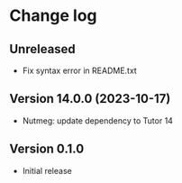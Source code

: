 # Change log

## Unreleased
- Fix syntax error in README.txt

## Version 14.0.0 (2023-10-17)
- Nutmeg: update dependency to Tutor 14

## Version 0.1.0
- Initial release
